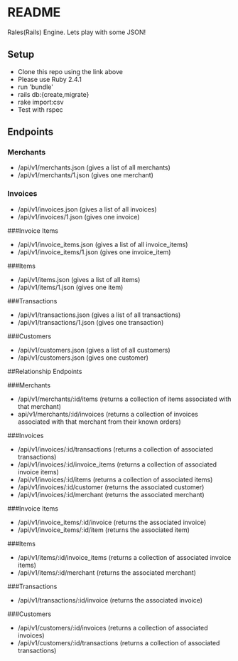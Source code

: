 # README

Rales(Rails) Engine.  Lets play with some JSON!

## Setup

- Clone this repo using the link above
- Please use Ruby 2.4.1
- run 'bundle'
- rails db:{create,migrate}
- rake import:csv
- Test with rspec

## Endpoints

### Merchants
- /api/v1/merchants.json (gives a list of all merchants)
- /api/v1/merchants/1.json (gives one merchant)

### Invoices 
- /api/v1/invoices.json (gives a list of all invoices)
- /api/v1/invoices/1.json (gives one invoice)

###Invoice Items
- /api/v1/invoice_items.json (gives a list of all invoice_items)
- /api/v1/invoice_items/1.json (gives one invoice_item)

###Items
- /api/v1/items.json (gives a list of all items)
- /api/v1/items/1.json (gives one item)

###Transactions
- /api/v1/transactions.json (gives a list of all transactions)
- /api/v1/transactions/1.json (gives one transaction)

###Customers
- /api/v1/customers.json (gives a list of all customers)
- /api/v1/customers.json (gives one customer)

##Relationship Endpoints

###Merchants
- /api/v1/merchants/:id/items (returns a collection of items associated with that merchant)
- api/v1/merchants/:id/invoices (returns a collection of invoices associated with that merchant from their known orders)

###Invoices
- /api/v1/invoices/:id/transactions (returns a collection of associated transactions)
- /api/v1/invoices/:id/invoice_items (returns a collection of associated invoice items)
- /api/v1/invoices/:id/items (returns a collection of associated items)
- /api/v1/invoices/:id/customer (returns the associated customer)
- /api/v1/invoices/:id/merchant (returns the associated merchant)

###Invoice Items
- /api/v1/invoice_items/:id/invoice (returns the associated invoice)
- /api/v1/invoice_items/:id/item (returns the associated item)

###Items
- /api/v1/items/:id/invoice_items (returns a collection of associated invoice items)
- /api/v1/items/:id/merchant (returns the associated merchant)

###Transactions
- /api/v1/transactions/:id/invoice (returns the associated invoice)

###Customers
- /api/v1/customers/:id/invoices (returns a collection of associated invoices)
- /api/v1/customers/:id/transactions (returns a collection of associated transactions)
















